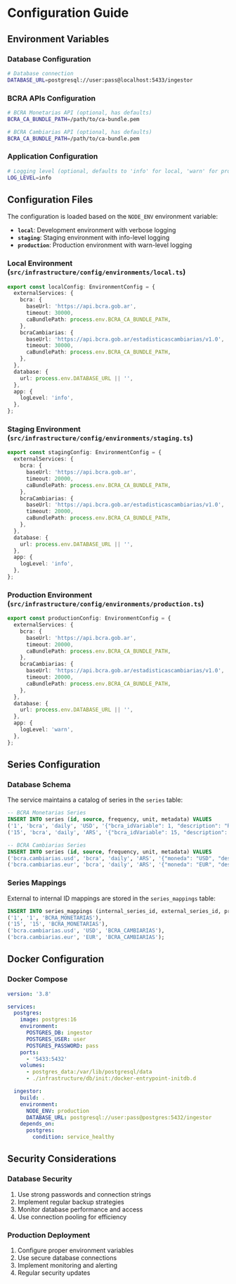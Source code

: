 # Configuration Guide

## Environment Variables

### Database Configuration

```bash
# Database connection
DATABASE_URL=postgresql://user:pass@localhost:5433/ingestor
```

### BCRA APIs Configuration

```bash
# BCRA Monetarias API (optional, has defaults)
BCRA_CA_BUNDLE_PATH=/path/to/ca-bundle.pem

# BCRA Cambiarias API (optional, has defaults)
BCRA_CA_BUNDLE_PATH=/path/to/ca-bundle.pem
```

### Application Configuration

```bash
# Logging level (optional, defaults to 'info' for local, 'warn' for production)
LOG_LEVEL=info
```

## Configuration Files

The configuration is loaded based on the `NODE_ENV` environment variable:

- **`local`**: Development environment with verbose logging
- **`staging`**: Staging environment with info-level logging
- **`production`**: Production environment with warn-level logging

### Local Environment (`src/infrastructure/config/environments/local.ts`)

```typescript
export const localConfig: EnvironmentConfig = {
  externalServices: {
    bcra: {
      baseUrl: 'https://api.bcra.gob.ar',
      timeout: 30000,
      caBundlePath: process.env.BCRA_CA_BUNDLE_PATH,
    },
    bcraCambiarias: {
      baseUrl: 'https://api.bcra.gob.ar/estadisticascambiarias/v1.0',
      timeout: 30000,
      caBundlePath: process.env.BCRA_CA_BUNDLE_PATH,
    },
  },
  database: {
    url: process.env.DATABASE_URL || '',
  },
  app: {
    logLevel: 'info',
  },
};
```

### Staging Environment (`src/infrastructure/config/environments/staging.ts`)

```typescript
export const stagingConfig: EnvironmentConfig = {
  externalServices: {
    bcra: {
      baseUrl: 'https://api.bcra.gob.ar',
      timeout: 20000,
      caBundlePath: process.env.BCRA_CA_BUNDLE_PATH,
    },
    bcraCambiarias: {
      baseUrl: 'https://api.bcra.gob.ar/estadisticascambiarias/v1.0',
      timeout: 20000,
      caBundlePath: process.env.BCRA_CA_BUNDLE_PATH,
    },
  },
  database: {
    url: process.env.DATABASE_URL || '',
  },
  app: {
    logLevel: 'info',
  },
};
```

### Production Environment (`src/infrastructure/config/environments/production.ts`)

```typescript
export const productionConfig: EnvironmentConfig = {
  externalServices: {
    bcra: {
      baseUrl: 'https://api.bcra.gob.ar',
      timeout: 20000,
      caBundlePath: process.env.BCRA_CA_BUNDLE_PATH,
    },
    bcraCambiarias: {
      baseUrl: 'https://api.bcra.gob.ar/estadisticascambiarias/v1.0',
      timeout: 20000,
      caBundlePath: process.env.BCRA_CA_BUNDLE_PATH,
    },
  },
  database: {
    url: process.env.DATABASE_URL || '',
  },
  app: {
    logLevel: 'warn',
  },
};
```

## Series Configuration

### Database Schema

The service maintains a catalog of series in the `series` table:

```sql
-- BCRA Monetarias Series
INSERT INTO series (id, source, frequency, unit, metadata) VALUES
('1', 'bcra', 'daily', 'USD', '{"bcra_idVariable": 1, "description": "Reservas Internacionales"}'),
('15', 'bcra', 'daily', 'ARS', '{"bcra_idVariable": 15, "description": "Base Monetaria"}');

-- BCRA Cambiarias Series
INSERT INTO series (id, source, frequency, unit, metadata) VALUES
('bcra.cambiarias.usd', 'bcra', 'daily', 'ARS', '{"moneda": "USD", "description": "Cotización Dólar USD"}'),
('bcra.cambiarias.eur', 'bcra', 'daily', 'ARS', '{"moneda": "EUR", "description": "Cotización Euro"}');
```

### Series Mappings

External to internal ID mappings are stored in the `series_mappings` table:

```sql
INSERT INTO series_mappings (internal_series_id, external_series_id, provider_name) VALUES
('1', '1', 'BCRA_MONETARIAS'),
('15', '15', 'BCRA_MONETARIAS'),
('bcra.cambiarias.usd', 'USD', 'BCRA_CAMBIARIAS'),
('bcra.cambiarias.eur', 'EUR', 'BCRA_CAMBIARIAS');
```

## Docker Configuration

### Docker Compose

```yaml
version: '3.8'

services:
  postgres:
    image: postgres:16
    environment:
      POSTGRES_DB: ingestor
      POSTGRES_USER: user
      POSTGRES_PASSWORD: pass
    ports:
      - '5433:5432'
    volumes:
      - postgres_data:/var/lib/postgresql/data
      - ./infrastructure/db/init:/docker-entrypoint-initdb.d

  ingestor:
    build: .
    environment:
      NODE_ENV: production
      DATABASE_URL: postgresql://user:pass@postgres:5432/ingestor
    depends_on:
      postgres:
        condition: service_healthy
```

## Security Considerations

### Database Security

1. Use strong passwords and connection strings
2. Implement regular backup strategies
3. Monitor database performance and access
4. Use connection pooling for efficiency

### Production Deployment

1. Configure proper environment variables
2. Use secure database connections
3. Implement monitoring and alerting
4. Regular security updates
